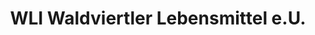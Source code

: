 ---
title: "WLI Waldviertler Lebensmittel e.U."
url: /wien/wli-waldviertler-lebensmittel-e-u/
shop: Lebensmittel
---